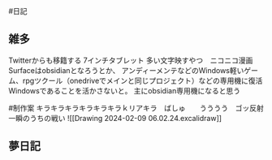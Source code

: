 #日記
## 雑多
Twitterからも移籍する
7インチタブレット
多い文字映すやつ　ニコニコ漫画
Surfaceはobsidianとなろうとか、
アンディーメンテなどのWindows軽いゲーム、rpgツクール（onedriveでメインと同じプロジェクト）などの専用機に復活
Windowsであることを活かさないと。
主にobsidian専用機になると思う

#制作案 
キラキラキラキラキラキラｋリアキラ　ばしゅ　　うううう　ゴッ反射　　
一瞬のうちの戦い
![[Drawing 2024-02-09 06.02.24.excalidraw]]
## 夢日記
